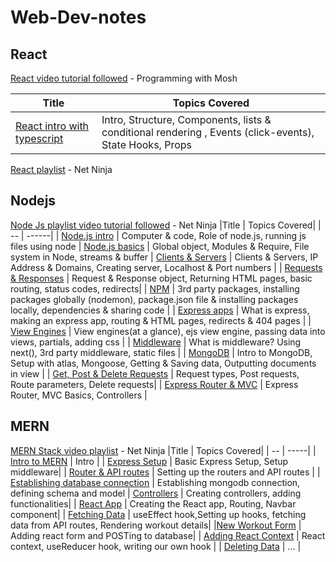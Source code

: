 # Web-Dev-notes

## React

[React video tutorial followed](https://www.youtube.com/watch?v=SqcY0GlETPk) - Programming with Mosh

| Title | Topics Covered|
| -- | ----- |
| [React intro with typescript](React/react-intro.md) | Intro, Structure, Components, lists & conditional rendering , Events (click-events), State Hooks, Props

[React playlist](https://www.youtube.com/playlist?list=PL4cUxeGkcC9gZD-Tvwfod2gaISzfRiP9d) - Net Ninja

## Nodejs

[Node Js playlist video tutorial followed](https://www.youtube.com/playlist?list=PL4cUxeGkcC9jsz4LDYc6kv3ymONOKxwBU) - Net Ninja
|Title | Topics Covered|
| -- | ------|
| [Node.js intro](nodejs/00nodejs_intro.md) | Computer & code, Role of node.js, running js files using node
| [Node.js basics](nodejs/01nodejs_basics.md) | Global object, Modules & Require, File system in Node, streams & buffer
| [Clients & Servers](nodejs/02clients_servers.md) | Clients & Servers, IP Address & Domains, Creating server, Localhost & Port numbers |
| [Requests & Responses](nodejs/03requests_and_responses.md) | Request & Response object, Returning HTML pages, basic routing, status codes, redirects|
| [NPM](nodejs/04npm.md) | 3rd party packages, installing packages globally (nodemon), package.json file & installing packages locally, dependencies & sharing code |
| [Express apps](nodejs/05express_apps.md) | What is express, making an express app, routing & HTML pages, redirects & 404 pages |
| [View Engines](nodejs/06view_engines.md) | View engines(at a glance), ejs view engine, passing data into views, partials, adding css |
| [Middleware](nodejs/07middleware.md) | What is middleware? Using next(), 3rd party middleware, static files |
| [MongoDB](nodejs/08mongodb.md) | Intro to MongoDB, Setup with atlas, Mongoose, Getting & Saving data, Outputting documents in view | 
| [Get, Post & Delete Requests](nodejs/09get_post_delete_requests.md) | Request types, Post requests, Route parameters, Delete requests|
| [Express Router & MVC](nodejs/10express_router_mvc.md) | Express Router, MVC Basics, Controllers |


## MERN
[MERN Stack video playlist](https://www.youtube.com/playlist?list=PL4cUxeGkcC9iJ_KkrkBZWZRHVwnzLIoUE) - Net Ninja
|Title | Topics Covered|
| -- | -----|
| [Intro to MERN](MERN/01intro.md) | Intro |
| [Express Setup](MERN/02express_setup.md) | Basic Express Setup, Setup middleware|
| [Router & API routes](MERN/03router_and_APIroutes.md) | Setting up the routers and API routes | 
| [Establishing database connection](MERN/04mongodb.md) | Establishing mongodb connection, defining schema and model
| [Controllers](MERN/05controllers.md) | Creating controllers, adding functionalities|
| [React App](MERN/06react_app.md) | Creating the React app, Routing, Navbar component|
| [Fetching Data](MERN/07fetching_data.md) | useEffect hook,Setting up hooks, fetching data from API routes, Rendering workout details|
|[New Workout Form](MERN/08new_workout_form.md) | Adding react form and POSTing to database|
| [Adding React Context](MERN/09adding_react_context.md) | React context, useReducer hook, writing our own hook |
| [Deleting Data](MERN/10deleting_data.md) | ... |

<!-- ## WebSockets
[Video tutorial](https://www.youtube.com/watch?v=4Uwq0xB30JE&ab_channel=AblyRealtime) -->
